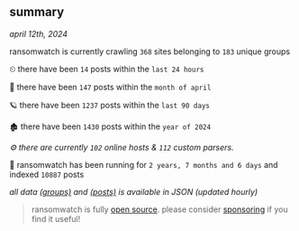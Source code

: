 
## summary
_april 12th, 2024_

ransomwatch is currently crawling `368` sites belonging to `183` unique groups

⏲ there have been `14` posts within the `last 24 hours`

🦈 there have been `147` posts within the `month of april`

🪐 there have been `1237` posts within the `last 90 days`

🏚 there have been `1430` posts within the `year of 2024`

_⚙️ there are currently `102` online hosts & `112` custom parsers._

🦕 ransomwatch has been running for `2 years, 7 months and 6 days` and indexed `10887` posts

_all data  [(groups)](http://ransomwhat.telemetry.ltd/groups) and [(posts)](http://ransomwhat.telemetry.ltd/posts) is available in JSON (updated hourly)_

> ransomwatch is fully [open source](https://github.com/joshhighet/ransomwatch#ransomwatch--). please consider [sponsoring](https://github.com/sponsors/joshhighet) if you find it useful!
